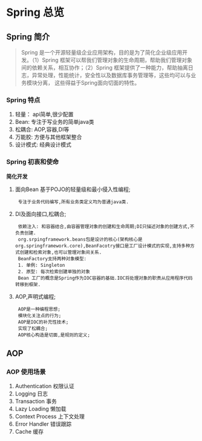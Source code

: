 # Spring 总览

## Spring 简介

> Spring 是一个开源轻量级企业应用架构，目的是为了简化企业级应用开发。（1）Spring 框架可以帮我们管理对象的生命周期，帮助我们管理对象间的依赖关系，相互协作；（2）Spring 框架提供了一种能力，帮助抽离日志，异常处理，性能统计，安全性以及数据库事务管理等，这些均可以与业务模块分离， 这些得益于Spring面向切面的特性。

### Spring 特点

1. 轻量： api简单,很少配置
2. Bean: 专注于写业务的简单java类
3. 松耦合: AOP,容器,DI等
4. 万能胶: 方便与其他框架整合
5. 设计模式: 经典设计模式

### Spring 初衷和使命

**简化开发**

1. 面向Bean 基于POJO的轻量级和最小侵入性编程;

        专注于业务代码编写,所有业务类定义均为普通java类.

2. DI及面向接口,松耦合;

        依赖注入: 和容器结合,由容器管理对象的创建和生命周期;DI只描述对象的创建方式,不负责创建.
        org.srpingframework.beans包是设计的核心(架构核心是org.springframework.core),BeanFacotry接口是工厂设计模式的实现,支持多种方式创建和检索对象,也可以管理对象间关系.
        BeanFactory支持两种对象模型:
        1. 单例: Singleton
        2. 原型: 每次检索创建单独的对象
        Bean 工厂的概念是Spring作为IOC容器的基础.IOC将处理对象的职责从应用程序代码转移到框架.

3. AOP,声明式编程;

        AOP是一种编程思想;
        模块化关注点的行为;
        AOP是IOC的补充性技术;
        实现了松耦合;
        AOP核心构造是切面,是规则的定义;

## AOP

### AOP 使用场景

1. Authentication 权限认证
2. Logging 日志
3. Transaction 事务
4. Lazy Loading 懒加载
5. Context Process 上下文处理
6. Error Handler 错误跟踪 
7. Cache 缓存